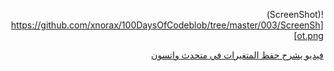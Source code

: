 <div dir=rtl markdown=1>

!(ScreenShot)[https://github.com/xnorax/100DaysOfCodeblob/tree/master/003/ScreenShot.png]

[فيديو يشرح حفظ المتغيرات في متحدث واتسون](https://www.youtube.com/watch?v=mrHgLCNraf8)
</div>